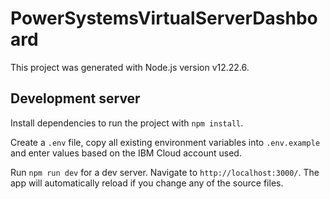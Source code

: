 # PowerSystemsVirtualServerDashboard

This project was generated with Node.js version v12.22.6.

## Development server

Install dependencies to run the project with `npm install`.

Create a `.env` file, copy all existing environment variables into `.env.example` and enter values ​​based on the IBM Cloud account used.

Run `npm run dev` for a dev server. Navigate to `http://localhost:3000/`. The app will automatically reload if you change any of the source files.
